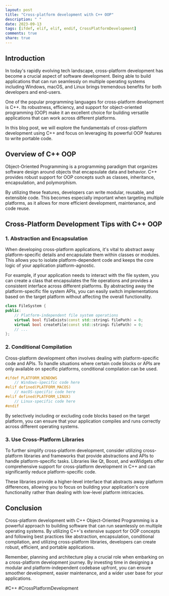 ```yaml
---
layout: post
title: "Cross-platform development with C++ OOP"
description: " "
date: 2023-09-13
tags: [ifdef, elif, elif, endif, CrossPlatformDevelopment]
comments: true
share: true
---
```


## Introduction

In today's rapidly evolving tech landscape, cross-platform development has become a crucial aspect of software development. Being able to build applications that can run seamlessly on multiple operating systems including Windows, macOS, and Linux brings tremendous benefits for both developers and end-users.

One of the popular programming languages for cross-platform development is C++. Its robustness, efficiency, and support for object-oriented programming (OOP) make it an excellent choice for building versatile applications that can work across different platforms.

In this blog post, we will explore the fundamentals of cross-platform development using C++ and focus on leveraging its powerful OOP features to write portable code.

## Overview of C++ OOP

Object-Oriented Programming is a programming paradigm that organizes software design around objects that encapsulate data and behavior. C++ provides robust support for OOP concepts such as classes, inheritance, encapsulation, and polymorphism.

By utilizing these features, developers can write modular, reusable, and extensible code. This becomes especially important when targeting multiple platforms, as it allows for more efficient development, maintenance, and code reuse.

## Cross-Platform Development Tips with C++ OOP

### 1. Abstraction and Encapsulation

When developing cross-platform applications, it's vital to abstract away platform-specific details and encapsulate them within classes or modules. This allows you to isolate platform-dependent code and keeps the core logic of your application platform-agnostic.

For example, if your application needs to interact with the file system, you can create a class that encapsulates the file operations and provides a consistent interface across different platforms. By abstracting away the platform-specific file system APIs, you can easily switch implementations based on the target platform without affecting the overall functionality.

```cpp
class FileSystem {
public:
    // Platform-independent file system operations
    virtual bool fileExists(const std::string& filePath) = 0;
    virtual bool createFile(const std::string& filePath) = 0;
    // ...
};
```

### 2. Conditional Compilation

Cross-platform development often involves dealing with platform-specific code and APIs. To handle situations where certain code blocks or APIs are only available on specific platforms, conditional compilation can be used.

```cpp
#ifdef PLATFORM_WINDOWS
    // Windows-specific code here
#elif defined(PLATFORM_MACOS)
    // macOS-specific code here
#elif defined(PLATFORM_LINUX)
    // Linux-specific code here
#endif
```

By selectively including or excluding code blocks based on the target platform, you can ensure that your application compiles and runs correctly across different operating systems.

### 3. Use Cross-Platform Libraries

To further simplify cross-platform development, consider utilizing cross-platform libraries and frameworks that provide abstractions and APIs to handle platform-specific tasks. Libraries like Qt, Boost, and wxWidgets offer comprehensive support for cross-platform development in C++ and can significantly reduce platform-specific code.

These libraries provide a higher-level interface that abstracts away platform differences, allowing you to focus on building your application's core functionality rather than dealing with low-level platform intricacies.

## Conclusion

Cross-platform development with C++ Object-Oriented Programming is a powerful approach to building software that can run seamlessly on multiple operating systems. By utilizing C++'s extensive support for OOP concepts and following best practices like abstraction, encapsulation, conditional compilation, and utilizing cross-platform libraries, developers can create robust, efficient, and portable applications.

Remember, planning and architecture play a crucial role when embarking on a cross-platform development journey. By investing time in designing a modular and platform-independent codebase upfront, you can ensure smoother development, easier maintenance, and a wider user base for your applications.

#C++ #CrossPlatformDevelopment